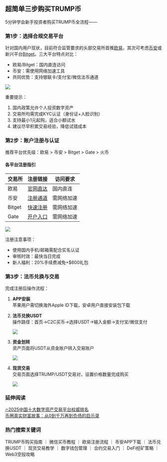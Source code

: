 ## 超简单三步购买TRUMP币

5分钟学会新手投资者购买TRUMP币全流程——

### 第1步：选择合规交易平台
针对国内用户现状，目前符合监管要求的头部交易所首推[欧易](https://www.chouyi.world/zh-hans/join/18639032)，其次可考虑[币安](https://accounts.binance.com/zh-CN/register?ref=36457687)或新兴平台[Bitget](https://www.bitget.com/zh-CN/referral/register?from=referral&clacCode=VRNEYUTR)。三大平台特点对比：
- 欧易/Bitget：国内直连访问
- 币安：需使用网络加速工具
- 共同优势：支持银联卡/支付宝/微信法币通道

![](https://ac63e02.webp.li/ouyi-binance-bitget.png)

重要提示：
1. 国内政策允许个人投资数字资产
2. 交易所均需完成KYC认证（身份证+人脸识别）
3. 支持最小1元起购，适合小额试水
4. 建议尽早积累交易经验，降低试错成本

### 第2步：账户注册与认证
推荐平台优先级：欧易 > 币安 > Bitget > Gate > 火币

#### 各平台注册指引
| 交易所   | 注册链接                                                                 | 访问要求          |
|----------|--------------------------------------------------------------------------|-------------------|
| 欧易     | [官网直达](https://www.chouyi.world/zh-hans/join/18639032)              | 国内直连          |
| 币安     | [注册通道](https://accounts.binance.com/zh-CN/register?ref=36457687)    | 需网络加速        |
| Bitget   | [快速注册](https://www.bitget.com/zh-CN/referral/register?from=referral&clacCode=VRNEYUTR) | 需网络加速        |
| Gate     | [开户入口](www.gate.io/signup/A1ERAQ?ref_type=103)                      | 需网络加速        |

[![](https://fe095ec.webp.li/top-10-exchanges-001.jpg)](https://www.chouyi.world/zh-hans/join/18639032)

注册注意事项：
- 使用国内手机/邮箱需配合实名认证
- 审核时效：最快当日完成
- 新人福利：20%手续费减免+$600礼包

### 第3步：法币兑换与交易
完成注册后操作流程：

1. **APP安装**  
   苹果用户需切换海外Apple ID下载，安卓用户直接安装包下载

2. **法币兑换USDT**  
   操作路径：首页→C2C买币→选择USDT→输入金额→支付宝/微信支付

   ![](https://ac63e02.webp.li/ouyichongzhi.png)

3. **资金划转**  
   资产页面将USDT从资金账户转入交易账户

   ![](https://ac63e02.webp.li/ouyi-trump001.png)

4. **现货交易**  
   交易页面选择TRUMP/USDT交易对，设置价格数量完成购买

   ![](https://ac63e02.webp.li/ouyi-trump002.png)

### 延伸阅读
[🔥2025中国十大数字资产交易平台权威排名](https://btc8848.com/top-10-exchanges/)  
[币圈真实财富故事：从0到千万再到负债的启示录](https://heiyetouzi.xyz/biquanstory001/)

### 热门搜索关键词
TRUMP币购买指南 ｜ 微信买币教程 ｜ 欧易注册流程 ｜ 币安APP下载 ｜ 法币兑换USDT ｜ 现货交易教学 ｜ 数字钱包管理 ｜ 合约交易入门 ｜ DeFi挖矿策略 ｜ Web3空投攻略